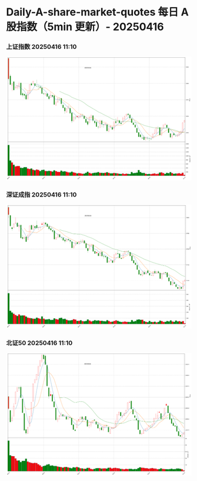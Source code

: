 
# Daily-A-share-market-quotes 每日 A 股指数（5min 更新）- 20250416

### 上证指数 20250416 11:10
![](./fig/2025/4/20250416-sh000001.png)

### 深证成指 20250416 11:10
![](./fig/2025/4/20250416-sz399001.png)

### 北证50 20250416 11:10
![](./fig/2025/4/20250416-bj899050.png)
